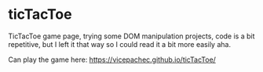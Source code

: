 # ticTacToe
TicTacToe game page, trying some DOM manipulation projects, code is a bit repetitive, but I left it that way so I could read it a bit more easily aha.

Can play the game here: https://vicepachec.github.io/ticTacToe/
